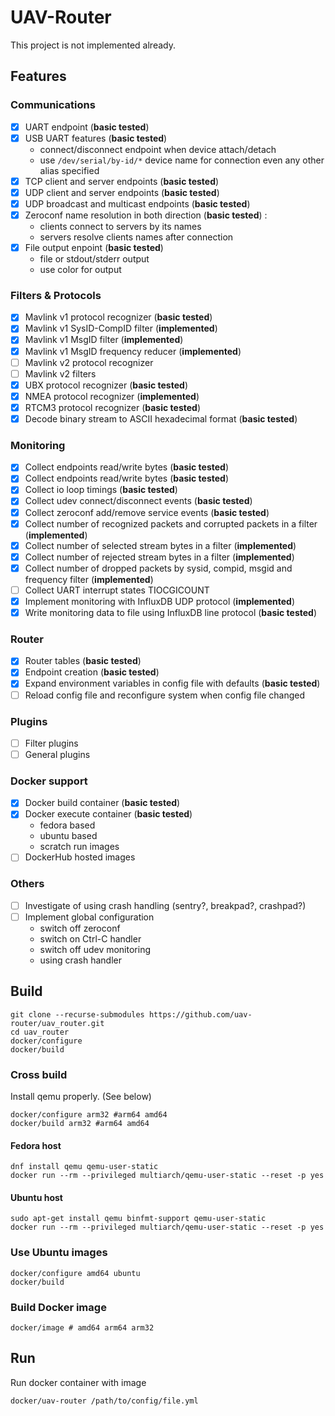 # UAV-Router
This project is not implemented already.
## Features
### Communications
- [x] UART endpoint (__basic tested__)
- [x] USB UART features (__basic tested__)
    - connect/disconnect endpoint when device attach/detach
    - use `/dev/serial/by-id/*` device name for connection even any other alias specified
- [x] TCP client and server endpoints (__basic tested__)
- [x] UDP client and server endpoints (__basic tested__)
- [x] UDP broadcast and multicast endpoints (__basic tested__)
- [x] Zeroconf name resolution in both direction (__basic tested__) : 
    - clients connect to servers by its names
    - servers resolve clients names after connection
- [x] File output enpoint (__basic tested__)
    - file or stdout/stderr output
    - use color for output
### Filters & Protocols
- [x] Mavlink v1 protocol recognizer (__basic tested__)
- [x] Mavlink v1 SysID-CompID filter (__implemented__)
- [x] Mavlink v1 MsgID filter (__implemented__)
- [x] Mavlink v1 MsgID frequency reducer (__implemented__)
- [ ] Mavlink v2 protocol recognizer
- [ ] Mavlink v2 filters
- [x] UBX protocol recognizer (__basic tested__)
- [x] NMEA protocol recognizer (__implemented__)
- [x] RTCM3 protocol recognizer (__basic tested__)
- [x] Decode binary stream to ASCII hexadecimal format  (__basic tested__)
### Monitoring
- [x] Collect endpoints read/write bytes (__basic tested__)
- [x] Collect endpoints read/write bytes (__basic tested__)
- [x] Collect io loop timings (__basic tested__)
- [x] Collect udev connect/disconnect events (__basic tested__)
- [x] Collect zeroconf add/remove service events (__basic tested__)
- [x] Collect number of recognized packets and corrupted packets in a filter (__implemented__)
- [x] Collect number of selected stream bytes in a filter (__implemented__)
- [x] Collect number of rejected stream bytes in a filter (__implemented__)
- [x] Collect number of dropped packets by sysid, compid, msgid and frequency filter (__implemented__)
- [ ] Collect UART interrupt states TIOCGICOUNT
- [x] Implement monitoring with InfluxDB UDP protocol  (__implemented__)
- [x] Write monitoring data to file using InfluxDB line protocol (__basic tested__)
### Router
- [x] Router tables (__basic tested__)
- [x] Endpoint creation (__basic tested__)
- [x] Expand environment variables in config file with defaults (__basic tested__)
- [ ] Reload config file and reconfigure system when config file changed
### Plugins
- [ ] Filter plugins
- [ ] General plugins
### Docker support
- [X] Docker build container (__basic tested__)
- [X] Docker execute container (__basic tested__)
    - fedora based
    - ubuntu based
    - scratch run images
- [ ] DockerHub hosted images
### Others
- [ ] Investigate of using crash handling (sentry?, breakpad?, crashpad?)
- [ ] Implement global configuration
    - switch off zeroconf
    - switch on Ctrl-C handler
    - switch off udev monitoring
    - using crash handler

## Build
```
git clone --recurse-submodules https://github.com/uav-router/uav_router.git
cd uav_router
docker/configure
docker/build
```
### Cross build
Install qemu properly. (See below)
```
docker/configure arm32 #arm64 amd64
docker/build arm32 #arm64 amd64
```

#### Fedora host
```
dnf install qemu qemu-user-static
docker run --rm --privileged multiarch/qemu-user-static --reset -p yes
```
#### Ubuntu host
```
sudo apt-get install qemu binfmt-support qemu-user-static
docker run --rm --privileged multiarch/qemu-user-static --reset -p yes
```
### Use Ubuntu images
```
docker/configure amd64 ubuntu
docker/build
```
### Build Docker image
```
docker/image # amd64 arm64 arm32
```
## Run
Run docker container with image
```
docker/uav-router /path/to/config/file.yml
```
